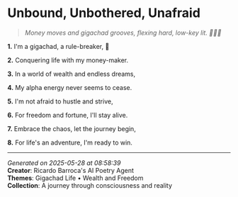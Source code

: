 # Unbound, Unbothered, Unafraid

> *Money moves and gigachad grooves, flexing hard, low-key lit. 💸🤴🏻*

**1.** I'm a gigachad, a rule-breaker, 💪


**2.** Conquering life with my money-maker.


**3.** In a world of wealth and endless dreams,


**4.** My alpha energy never seems to cease.


**5.** I'm not afraid to hustle and strive,


**6.** For freedom and fortune, I'll stay alive.


**7.** Embrace the chaos, let the journey begin,


**8.** For life's an adventure, I'm ready to win.



---

*Generated on 2025-05-28 at 08:58:39*  
**Creator**: Ricardo Barroca's AI Poetry Agent  
**Themes**: Gigachad Life • Wealth and Freedom  
**Collection**: A journey through consciousness and reality